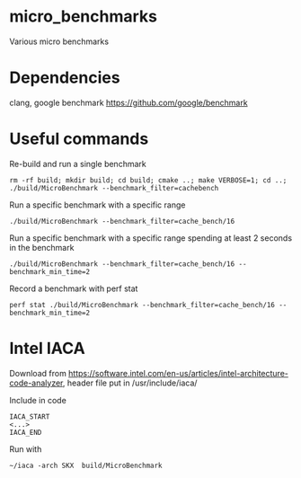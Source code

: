 # micro_benchmarks
Various micro benchmarks

# Dependencies

clang, google benchmark https://github.com/google/benchmark

# Useful commands

Re-build and run a single benchmark

    rm -rf build; mkdir build; cd build; cmake ..; make VERBOSE=1; cd ..; ./build/MicroBenchmark --benchmark_filter=cachebench

Run a specific benchmark with a specific range

    ./build/MicroBenchmark --benchmark_filter=cache_bench/16

Run a specific benchmark with a specific range spending at least 2 seconds in the benchmark

    ./build/MicroBenchmark --benchmark_filter=cache_bench/16 --benchmark_min_time=2

Record a benchmark with perf stat

    perf stat ./build/MicroBenchmark --benchmark_filter=cache_bench/16 --benchmark_min_time=2


# Intel IACA

Download from https://software.intel.com/en-us/articles/intel-architecture-code-analyzer, header file put in /usr/include/iaca/

Include in code

    IACA_START
    <...>
    IACA_END

Run with

    ~/iaca -arch SKX  build/MicroBenchmark
